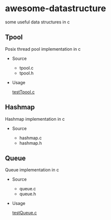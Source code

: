 awesome-datastructure
=============

some useful data structures in c

## Tpool

Posix thread pool  implementation in c

- Source

	- tpool.c
	- tpool.h

- Usage

	[testTpool.c](examples/testTpool.c)

## Hashmap

Hashmap implementation in c 

- Source

	- hashmap.c
	- hashmap.h

## Queue

Queue implementation in c 

- Source

	- queue.c
	- queue.h

- Usage

	[testQueue.c](examples/testQueue.c)


